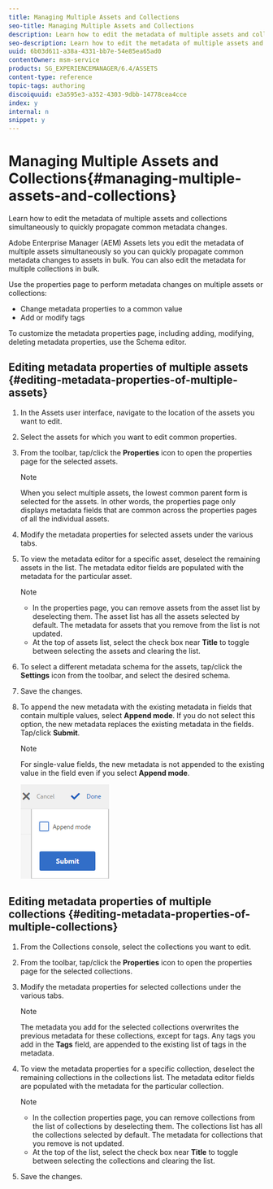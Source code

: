 ```yaml
---
title: Managing Multiple Assets and Collections
seo-title: Managing Multiple Assets and Collections
description: Learn how to edit the metadata of multiple assets and collections simultaneously to quickly propagate common metadata changes.
seo-description: Learn how to edit the metadata of multiple assets and collections in bulk.
uuid: 6b03d611-a38a-4331-bb7e-54e85ea65ad0
contentOwner: msm-service
products: SG_EXPERIENCEMANAGER/6.4/ASSETS
content-type: reference
topic-tags: authoring
discoiquuid: e3a595e3-a352-4303-9dbb-14778cea4cce
index: y
internal: n
snippet: y
---
```


# Managing Multiple Assets and Collections{#managing-multiple-assets-and-collections}

Learn how to edit the metadata of multiple assets and collections simultaneously to quickly propagate common metadata changes.

Adobe Enterprise Manager (AEM) Assets lets you edit the metadata of multiple assets simultaneously so you can quickly propagate common metadata changes to assets in bulk. You can also edit the metadata for multiple collections in bulk.

Use the properties page to perform metadata changes on multiple assets or collections:

* Change metadata properties to a common value
* Add or modify tags

To customize the metadata properties page, including adding, modifying, deleting metadata properties, use the Schema editor.

## Editing metadata properties of multiple assets {#editing-metadata-properties-of-multiple-assets}

1. In the Assets user interface, navigate to the location of the assets you want to edit.
1. Select the assets for which you want to edit common properties.
1. From the toolbar, tap/click the **Properties** icon to open the properties page for the selected assets.

   >[!NOTE]
   >
   >When you select multiple assets, the lowest common parent form is selected for the assets. In other words, the properties page only displays metadata fields that are common across the properties pages of all the individual assets.

1. Modify the metadata properties for selected assets under the various tabs.
1. To view the metadata editor for a specific asset, deselect the remaining assets in the list. The metadata editor fields are populated with the metadata for the particular asset.

   >[!NOTE]
   >
   >
   >    
   >    
   >    * In the properties page, you can remove assets from the asset list by deselecting them. The asset list has all the assets selected by default. The metadata for assets that you remove from the list is not updated.
   >    * At the top of assets list, select the check box near **Title** to toggle between selecting the assets and clearing the list.
   >    
   >

1. To select a different metadata schema for the assets, tap/click the **Settings** icon from the toolbar, and select the desired schema.
1. Save the changes.
1. To append the new metadata with the existing metadata in fields that contain multiple values, select **Append mode**. If you do not select this option, the new metadata replaces the existing metadata in the fields. Tap/click **Submit**.

   >[!NOTE]
   >
   >For single-value fields, the new metadata is not appended to the existing value in the field even if you select **Append mode**.

   ![](assets/chlimage_1-410.png)

## Editing metadata properties of multiple collections {#editing-metadata-properties-of-multiple-collections}

1. From the Collections console, select the collections you want to edit.
1. From the toolbar, tap/click the **Properties** icon to open the properties page for the selected collections.
1. Modify the metadata properties for selected collections under the various tabs.

   >[!NOTE]
   >
   >The metadata you add for the selected collections overwrites the previous metadata for these collections, except for tags. Any tags you add in the **Tags** field, are appended to the existing list of tags in the metadata.

1. To view the metadata properties for a specific collection, deselect the remaining collections in the collections list. The metadata editor fields are populated with the metadata for the particular collection.

   >[!NOTE]
   >
   >
   >    
   >    
   >    * In the collection properties page, you can remove collections from the list of collections by deselecting them. The collections list has all the collections selected by default. The metadata for collections that you remove is not updated.
   >    * At the top of the list, select the check box near **Title** to toggle between selecting the collections and clearing the list.
   >    
   >

1. Save the changes.

